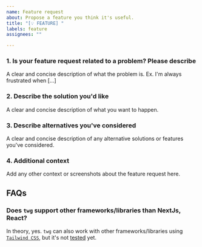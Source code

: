 ```yaml
---
name: Feature request
about: Propose a feature you think it's useful.
title: "[💡 FEATURE] "
labels: feature
assignees: ""

---
```


### 1. Is your feature request related to a problem? Please describe

A clear and concise description of what the problem is. Ex. I'm always frustrated when [...]

### 2. Describe the solution you'd like

A clear and concise description of what you want to happen.

### 3. Describe alternatives you've considered

A clear and concise description of any alternative solutions or features you've considered.

### 4. Additional context

Add any other context or screenshots about the feature request here.

## FAQs

### Does `twg` support other frameworks/libraries than NextJs, React?

In theory, yes. `twg` can also work with other frameworks/libraries using [`Tailwind CSS`](https://github.com/tailwindlabs/tailwindcss), but it's not [tested](https://github.com/hoangnhan2ka3/twg?tab=readme-ov-file#tested-conditions) yet.
